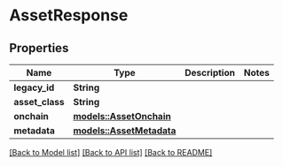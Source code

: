 # AssetResponse

## Properties

Name | Type | Description | Notes
------------ | ------------- | ------------- | -------------
**legacy_id** | **String** |  | 
**asset_class** | **String** |  | 
**onchain** | [**models::AssetOnchain**](AssetOnchain.md) |  | 
**metadata** | [**models::AssetMetadata**](AssetMetadata.md) |  | 

[[Back to Model list]](../README.md#documentation-for-models) [[Back to API list]](../README.md#documentation-for-api-endpoints) [[Back to README]](../README.md)


